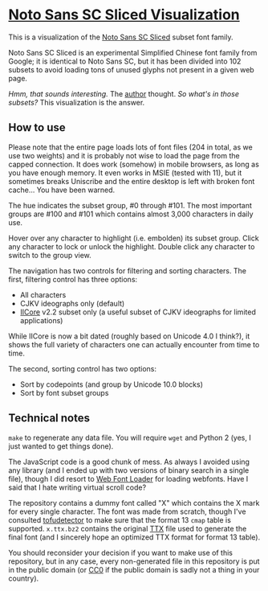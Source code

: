 # [Noto Sans SC Sliced Visualization][vis]

This is a visualization of the [Noto Sans SC Sliced] subset font family.

Noto Sans SC Sliced is an experimental Simplified Chinese font family from Google; it is identical to Noto Sans SC, but it has been divided into 102 subsets to avoid loading tons of unused glyphs not present in a given web page.

*Hmm, that sounds interesting.* The [author] thought. *So what's in those subsets?* This visualization is the answer.

[vis]: https://lifthrasiir.github.io/noto-sans-sliced-vis/sc
[Noto Sans SC Sliced]: https://fonts.google.com/earlyaccess#Noto+Sans+SC+Sliced
[author]: https://github.com/lifthrasiir/

## How to use

Please note that the entire page loads lots of font files (204 in total, as we use two weights) and it is probably not wise to load the page from the capped connection. It does work (somehow) in mobile browsers, as long as you have enough memory. It even works in MSIE (tested with 11), but it sometimes breaks Uniscribe and the entire desktop is left with broken font cache... You have been warned.

The hue indicates the subset group, #<!-- -->0 through #<!-- -->101. The most important groups are #<!-- -->100 and #<!-- -->101 which contains almost 3,000 characters in daily use.

Hover over any character to highlight (i.e. embolden) its subset group. Click any character to lock or unlock the highlight. Double click any character to switch to the group view.

The navigation has two controls for filtering and sorting characters. The first, filtering control has three options:

* All characters
* CJKV ideographs only (default)
* [IICore] v2.2 subset only (a useful subset of CJKV ideographs for limited applications)

While IICore is now a bit dated (roughly based on Unicode 4.0 I think?), it shows the full variety of characters one can actually encounter from time to time.

The second, sorting control has two options:

* Sort by codepoints (and group by Unicode 10.0 blocks)
* Sort by font subset groups

[IICore]: https://en.wikipedia.org/wiki/International_Ideographs_Core

## Technical notes

`make` to regenerate any data file. You will require `wget` and Python 2 (yes, I just wanted to get things done).

The JavaScript code is a good chunk of mess. As always I avoided using any library (and I ended up with two versions of binary search in a single file), though I did resort to [Web Font Loader] for loading webfonts. Have I said that I hate writing virtual scroll code?

The repository contains a dummy font called "X" which contains the X mark for every single character. The font was made from scratch, though I've consulted [tofudetector] to make sure that the format 13 `cmap` table is supported. `x.ttx.bz2` contains the original [TTX][fonttools] file used to generate the final font (and I sincerely hope an optimized TTX format for format 13 table).

You should reconsider your decision if you want to make use of this repository, but in any case, every non-generated file in this repository is put in the public domain (or [CC0] if the public domain is sadly not a thing in your country).

[Web Font Loader]: https://github.com/typekit/webfontloader/
[tofudetector]: https://github.com/santhoshtr/tofudetector/
[fonttools]: https://github.com/behdad/fonttools/
[CC0]: LICENSE.txt

